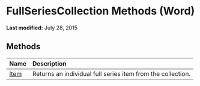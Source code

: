 
# FullSeriesCollection Methods (Word)

 **Last modified:** July 28, 2015


## Methods



|**Name**|**Description**|
|:-----|:-----|
| [Item](f5705b33-f8a3-e6e8-1434-4ba8df4681ff.md)|Returns an individual full series item from the collection.|
